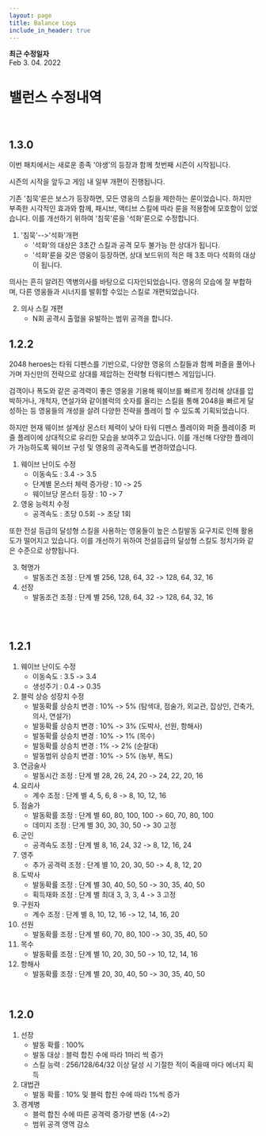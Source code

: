 ```yaml
---
layout: page
title: Balance Logs
include_in_header: true
---
```


**최근 수정일자**  
Feb 3. 04. 2022

# 밸런스 수정내역

<br>

## 1.3.0
이번 패치에서는 새로운 종족 '야생'의 등장과 함께 첫번째 시즌이 시작됩니다.

시즌의 시작을 앞두고 게임 내 일부 개편이 진행됩니다.

기존 '침묵'룬은 보스가 등장하면, 모든 영웅의 스킬을 제한하는 룬이었습니다.
하지만 부족한 시각적인 효과와 함께, 패시브, 액티브 스킬에 따라 룬을 적용함에 모호함이 있었습니다.
이를 개선하기 위하여 '침묵'룬을 '석화'룬으로 수정합니다.

1. '침묵'-->'석화'개편
     - '석화'의 대상은 3초간 스킬과 공격 모두 불가능 한 상대가 됩니다.
     - '석화'룬을 갖은 영웅이 등장하면, 상대 보드위의 적은 매 3초 마다 석화의 대상이 됩니다.

의사는 흔히 알려진 역병의사를 바탕으로 디자인되었습니다. 영웅의 모습에 잘 부합하며, 다른 영웅들과 시너지를 발휘할 수있는 스킬로 개편되었습니다.

2. 의사 스킬 개편     
     - N회 공격시 출혈을 유발하는 범위 공격을 합니다.





## 1.2.2
2048 heroes는 타워 디펜스를 기반으로, 다양한 영웅의 스킬들과 함께 퍼즐을 풀어나가며 자신만의 전략으로 상대를 제압하는 전략형 타워디펜스 게임입니다.

검객이나 폭도와 같은 공격력이 좋은 영웅을 기용해 웨이브를 빠르게 정리해 상대를 압박하거나, 
개척자, 연설가와 같이블럭의 숫자를 올리는 스킬을 통해 2048을 빠르게 달성하는 등
영웅들의 개성을 살려 다양한 전략을 플레이 할 수 있도록 기획되었습니다.

하지만 현재 웨이브 설계상 몬스터 체력이 낮아
타워 디펜스 플레이와 퍼즐 플레이중 퍼즐 플레이에 상대적으로 유리한 모습을 보여주고 있습니다.
이를 개선해 다양한 플레이가 가능하도록 웨이브 구성 및 영웅의 공격속도를 변경하였습니다.

1. 웨이브 난이도 수정
     - 이동속도 : 3.4 -> 3.5
     - 단계별 몬스터 체력 증가량 : 10 -> 25
     - 웨이브당 몬스터 등장 : 10 -> 7
2. 영웅 능력치 수정
     - 공격속도 : 초당 0.5회 -> 초당 1회

또한 전설 등급의 달성형 스킬을 사용하는 영웅들이 높은 스킬발동 요구치로 인해 활용도가 떨어지고 있습니다.
이를 개선하기 위하여 전설등급의 달성형 스킬도 정치가와 같은 수준으로 상향됩니다.

3. 혁명가
     - 발동조건 조정 : 단계 별 256, 128, 64, 32 -> 128, 64, 32, 16
4. 선장
     - 발동조건 조정 : 단계 별 256, 128, 64, 32 -> 128, 64, 32, 16

<br>


<br>

## 1.2.1
1. 웨이브 난이도 수정
     - 이동속도 : 3.5 -> 3.4
     - 생성주기 : 0.4 -> 0.35
2. 블럭 상승 성장치 수정
     - 발동확률 상승치 변경 : 10% -> 5% (탐색대, 점술가, 외교관, 잡상인, 건축가, 의사, 연설가)
     - 발동확률 상승치 변경 : 10% -> 3% (도박사, 선원, 항해사)
     - 발동확률 상승치 변경 : 10% -> 1% (목수)
     - 발동확률 상승치 변경 : 1% -> 2% (순찰대)
     - 발동범위 상승치 변경 : 10% -> 5% (농부, 폭도)
3. 연금술사
     - 발동시간 조정 : 단계 별 28, 26, 24, 20 -> 24, 22, 20, 16
4. 요리사
     - 계수 조정 : 단계 별 4, 5, 6, 8 -> 8, 10, 12, 16
5. 점술가
     - 발동확률 조정 : 단계 별 60, 80, 100, 100 -> 60, 70, 80, 100
     - 데미지 조정 : 단계 별 30, 30, 30, 50 -> 30 고정
6. 군인
     - 공격속도 조정 : 단계 별 8, 16, 24, 32 -> 8, 12, 16, 24
7. 영주
     - 추가 공격력 조정 : 단계 별 10, 20, 30, 50 -> 4, 8, 12, 20
8. 도박사
     - 발동확률 조정 : 단계 별 30, 40, 50, 50 -> 30, 35, 40, 50
     - 획득재화 조정 : 단계 별 최대 3, 3, 3, 4 -> 3 고정
9. 구원자
     - 계수 조정 : 단계 별 8, 10, 12, 16 -> 12, 14, 16, 20
10. 선원
     - 발동확률 조정 : 단계 별 60, 70, 80, 100 -> 30, 35, 40, 50
11. 목수
     - 발동확률 조정 : 단계 별 10, 20, 30, 50 -> 10, 12, 14, 16
12. 항해사
     - 발동확률 조정 : 단계 별 20, 30, 40, 50 -> 30, 35, 40, 50


<br>

## 1.2.0
1. 선장
     - 발동 확률 : 100%
     - 발동 대상 : 블럭 합친 수에 따라 1마리 씩 증가
     - 스킬 능력 : 256/128/64/32 이상 달성 시 기절한 적이 죽을때 마다 에너지 획득
2. 대법관
     - 발동 확률 : 10% 및 블럭 합친 수에 따라 1%씩 증가
3. 경계병
     - 블럭 합친 수에 따른 공격력 증가량 변동 (4->2)
     - 범위 공격 영역 감소
